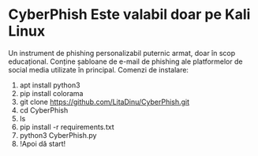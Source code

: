 # CyberPhish Este valabil doar pe Kali Linux 

Un instrument de phishing personalizabil puternic armat, doar în scop educațional. Conține șabloane de e-mail de phishing ale platformelor de social media utilizate în principal.
Comenzi de instalare:
1. apt install python3
2. pip install colorama
3. git clone 
https://github.com/LitaDinu/CyberPhish.git
4. cd CyberPhish
5. ls
6. pip install -r requirements.txt
7. python3 CyberPhish.py
8. !Apoi dă start!






